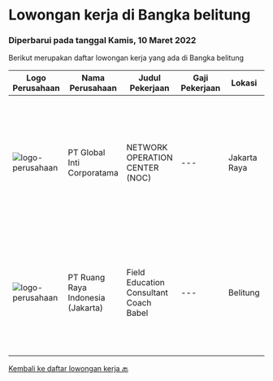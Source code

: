 
  # Lowongan kerja di Bangka belitung

  ### Diperbarui pada tanggal Kamis, 10 Maret 2022

  Berikut merupakan daftar lowongan kerja yang ada di Bangka belitung

  |Logo Perusahaan | Nama Perusahaan | Judul Pekerjaan | Gaji Pekerjaan | Lokasi | Deskripsi | Tanggal diunggah | Pranala |
  | -------------- | --------------- | --------------- | --------- | --------- | -------------- | ------- | ----------- |
  |![logo-perusahaan](https://image-service-cdn.seek.com.au/3c4d4663233573dadfd47054904af30a6a87e617/ee4dce1061f3f616224767ad58cb2fc751b8d2dc)|PT Global Inti Corporatama|NETWORK OPERATION CENTER (NOC)|---|Jakarta Raya|Responsibilities: Understand and understand well (setup, maintenance and troubleshoot): Opensource RedHat, CentOS, Ubuntu MRTG Server CACTI under...|Kamis, 10 Februari 2022|https://www.jobstreet.co.id/id/job/network-operation-center-noc-3785871?token=0~bbb99602-0985-4488-98ca-1c1380e2a825&sectionRank=1&jobId=jobstreet-id-job-3785871|
|![logo-perusahaan](https://image-service-cdn.seek.com.au/7eee59ea5934120f389dd02961ddcb6b62946481/ee4dce1061f3f616224767ad58cb2fc751b8d2dc)|PT Ruang Raya Indonesia (Jakarta)|Field Education Consultant Coach Babel|---|Belitung|Ruangguru is a tech-enabled education company that provides a one-stop learning experience for students to have better access to quality content and...|Jumat, 25 Februari 2022|https://www.jobstreet.co.id/id/job/field-education-consultant-coach-babel-1030728152?token=0~bbb99602-0985-4488-98ca-1c1380e2a825&sectionRank=2&jobId=jobstreet-id-job-1030728152|


  [Kembali ke daftar lowongan kerja 🔙](../README.md#daftar-lowongan-kerja)
  